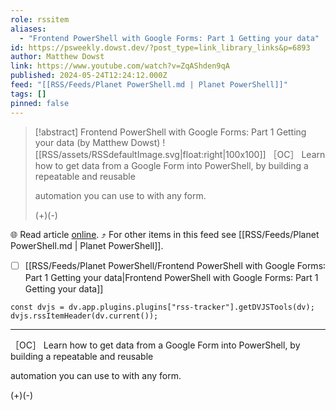 ```yaml
---
role: rssitem
aliases:
  - "Frontend PowerShell with Google Forms: Part 1 Getting your data"
id: https://psweekly.dowst.dev/?post_type=link_library_links&p=6893
author: Matthew Dowst
link: https://www.youtube.com/watch?v=ZqAShden9qA
published: 2024-05-24T12:24:12.000Z
feed: "[[RSS/Feeds/Planet PowerShell.md | Planet PowerShell]]"
tags: []
pinned: false
---
```


> [!abstract] Frontend PowerShell with Google Forms: Part 1 Getting your data (by Matthew Dowst)
> ![[RSS/assets/RSSdefaultImage.svg|float:right|100x100]] ［OC］ Learn how to get data from a Google Form into PowerShell, by building a repeatable and reusable
> 
> automation you can use to with any form.
> 
> (+)(-)

🌐 Read article [online](https://www.youtube.com/watch?v=ZqAShden9qA). ⤴ For other items in this feed see [[RSS/Feeds/Planet PowerShell.md | Planet PowerShell]].

- [ ] [[RSS/Feeds/Planet PowerShell/Frontend PowerShell with Google Forms꞉ Part 1 Getting your data|Frontend PowerShell with Google Forms꞉ Part 1 Getting your data]]

~~~dataviewjs
const dvjs = dv.app.plugins.plugins["rss-tracker"].getDVJSTools(dv);
dvjs.rssItemHeader(dv.current());
~~~

- - -

［OC］ Learn how to get data from a Google Form into PowerShell, by building a repeatable and reusable

automation you can use to with any form.

(+)(-)